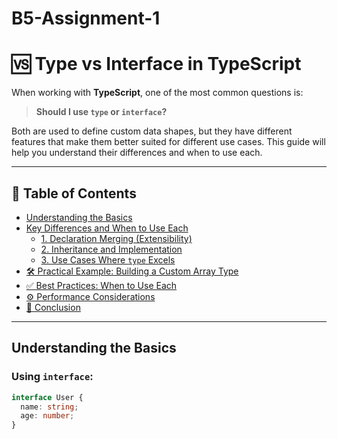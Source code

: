 # B5-Assignment-1

# 🆚 Type vs Interface in TypeScript

When working with **TypeScript**, one of the most common questions is:

> **Should I use `type` or `interface`?**

Both are used to define custom data shapes, but they have different features that make them better suited for different use cases. This guide will help you understand their differences and when to use each.

---

## 📘 Table of Contents

- [Understanding the Basics](#understanding-the-basics)
- [Key Differences and When to Use Each](#key-differences-and-when-to-use-each)
  - [1. Declaration Merging (Extensibility)](#1-declaration-merging-extensibility)
  - [2. Inheritance and Implementation](#2-inheritance-and-implementation)
  - [3. Use Cases Where `type` Excels](#3-use-cases-where-type-excels)
- [🛠 Practical Example: Building a Custom Array Type](#-practical-example-building-a-custom-array-type)
- [✅ Best Practices: When to Use Each](#-best-practices-when-to-use-each)
- [⚙️ Performance Considerations](#️-performance-considerations)
- [🧠 Conclusion](#-conclusion)

---

## Understanding the Basics

### Using `interface`:

```ts
interface User {
  name: string;
  age: number;
}

